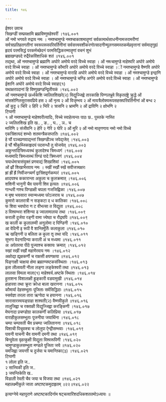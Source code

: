 ```yaml
---
title: १४६

---
```

ईश्वर उवाच  
त्रिखण्डीं सम्प्रवक्षामि ब्रह्मविष्णुमहेश्वरीं ।१४६.००१  
ओं नमो भगवते रुद्राय नमः । नमश्चामुण्डे नमश्चाकाशमातॄणां सर्वकामार्थसाधनीनामजरामरीणां सर्वत्राप्रतिहतगतीनां स्वरूपरूपपरिवर्तिनीनां सर्वसत्त्ववशीकरणोत्सादनीन्मूलनसमस्तकर्मप्रवृत्तानां सर्वमातृगुह्यं हृदयं परमसिद्धं परकर्मच्छेदनं परमसिद्धिकरम्मातॄणां वचनं शुभं  
ब्रह्मखण्डपदे रुद्रैरेकविंशाधिकं शतं ॥१४६.००१  
तद्यथा, ओं नमश्चामुण्डे ब्रह्माणि अघोरे अमोघे वरदे विच्चे स्वाहा । ओं नमःचामुण्डे माहेश्वरि अघोरे अमोघे वरदे विच्चे स्वाहा । ओं नमश्चामुण्डे कौमारि अघोरे अमोघे वरदे विच्चे स्वाहा ।ों नमश्चामुण्डे वैष्णवि अघोरे अमोघे वरदे विच्चे स्वाहा । ओं नमश्चामुण्डे वाराहि अघोरे अमोघे वरदे विच्चे स्वाहा । ओं नमश्चामुण्डे इन्द्राणि अघोरे अमोघे वरदे विच्चे स्वाहा । ओं नमश्चामुण्डे चण्डि अगोरे अमोघे वरदे विच्चे स्वाहा । ओं नमश्चामुण्डे ईशानि अघोरे अमोघे वरदे विच्चे स्वाहा(१)  
यथाक्षरपदानां हि विष्णुखण्डन्द्वितीयकं ।१४६.००२  
ओं नमश्चामुण्डे ऊर्ध्वकेशि ज्वलितशिखरे(२) विद्युज्जिह्वे तारकाक्षि पिण्गलभ्रुवे विकृतदंष्ट्रे क्रुद्धे ओं मांसशोणितसुरासवप्रिये हस २ ओं नृत्य २ ओं विजृम्भय २ ओं मायत्रैलोक्यरूपसहस्रपरिवर्तिनीनां ओं बन्ध २ ओं कुट्ट २ चिरि २ हिरि २ भिरि २ त्रासनि २ भ्रामणि २ ओं द्राविणि २ क्षोभणि २  
टिप्पणी  
१ ओं नमश्चामुण्डे माहेश्वरीत्यादिः, विच्चे स्वाहेत्यन्तः पाठः छ.. पुस्तके नास्ति  
२ ज्वलितशिख इति ख.. , ङ.. , घ.. , ञ.. च  
मारिणि २ संजीवनि २ हेरि २ गेरि २ घेरि २ ओं मुरि २ ओं नमो मातृगणाय नमो नमो विच्चे  
एकत्रिंशत्पदं शम्भोः शतमन्त्रैकसप्ततिः ॥१४६.००२  
हे घौं पञ्चप्रणवाद्यन्तां त्रिखण्डीञ्च जपेद्यजेत् ।१४६.००३  
हे घौं श्रीकुब्जिकाहृदयं पदसन्धौ तु योजयेत् ॥१४६.००३  
अकुन्तादित्रिमध्यस्थं कुलादेश्च त्रिमध्यगं ।१४६.००४  
मध्यमादि त्रिमध्यस्थं पिण्डं पादे त्रिमध्यगं ॥१४६.००४  
त्रयार्धमात्रासंयुक्तं प्रणवाद्यं शिखाशिवां ।१४६.००५  
ओं क्ष्रौं शिखाभैरवाय नमः । स्खीं स्खौं स्खें सवीजत्र्यक्षरः  
ह्रां ह्रीं ह्रैं निर्वीजन्त्र्यर्णं द्वात्रिंशद्वर्णकम्परं ॥१४६.००५  
क्षादयश्च ककारान्ता अकुला च कुलक्रमात् ।१४६.००६  
शशिनी भानुनी चैव पावनी शिव इत्यतः ॥१४६.००६  
गान्धरी णश्च पिण्डाक्षी चपला गजजिह्विका ।१४६.००७  
म मृषा भयसारा स्यान्मध्यमा फोऽजराय च ॥१४६.००७  
कुमारो कालरात्री न सङ्कटा द ध कालिका ।१४६.००८  
फ शिवा भवघोरा ण ट वीभत्सा त विद्युता ॥१४६.००८  
ठ विश्वम्भरा शंशिन्या ढ ज्वालामालया तथा ।१४६.००९  
कराली दुर्जया रङ्गी वामा ज्येष्ठा च रौद्र्यपि ॥१४६.००९  
ख काली क कुलालम्वी अनुलोमा द पिण्डिनी ।१४६.०१०  
आ वेदिनी इ रूपी वै शान्तिर्मूर्तिः कलाकुला ॥१४६.०१०  
ऋ खड्गिनी उ बलिता ळ कुला ॡ तथा यदि ।१४६.०११  
सुभगा वेदनादिन्या कराली अं च मध्यमा ॥१४६.०११  
अः अपेतरया पीठे पूज्याश्च कक्तयः क्रमात् ।१४६.०१२  
स्खां स्खीं स्खौं महाभैरवाय नमः ।१४६.०१२  
अक्षोद्या ह्यृक्षकर्णी च राक्षसी क्षपणक्षया ॥१४६.०१२  
पिङ्गाक्षी चाक्षया क्षेमा ब्रह्माण्यष्टकसंस्थिताः ।१४६.०१३  
इला लीलावती नीला लङ्गा लङ्केश्वरी तथा ॥१४६.०१३  
लालसा विमला माला(१) माहेश्वर्य.अष्टके स्थिताः ।१४६.०१४  
हुताशना विशालाक्षी ह्रूङ्कारी वडवामुखी ॥१४६.०१४  
हाहारवा तथा क्रूरा क्रोधा बाला खरानना ।१४६.०१५  
कौमार्या देहसम्भूताः पूजिताः सर्वसिद्धिदाः ॥१४६.०१५  
स्सर्वज्ञा तरला तारा ऋग्वेदा च हयानना ।१४६.०१६  
सारासारस्वयङ्ग्राहा शाश्वती(२) वैष्णवीकुले ॥१४६.०१६  
तालुजिह्वा च रक्ताक्षी विद्युज्जिह्वा करङ्किणी ।१४६.०१७  
मेघनादा प्रचण्डोग्रा कालकर्णी कलिप्रिया ॥१४६.०१७  
वाराहीकुलसम्भूताः पूजनीया जयार्थिना ।१४६.०१८  
चम्पा चम्पावती चैव प्रचम्पा ज्वलितानना ॥१४६.०१८  
पिशाची पिचुवक्त्रा च लोलुपा ऐन्द्रीसम्भवाः ।१४६.०१९  
पावनी याचनी चैव वामनी दमनी तथा ॥१४६.०१९  
बिन्दुवेला वृहत्कुक्षी विद्युता विश्वरूपिणी ।१४६.०२०  
चामुण्डाकुलसम्भूता मण्डले पूजिता जये ॥१४६.०२०  
यमजिह्वा जयन्ती च दुर्जया च यमान्तिका(३) ।१४६.०२१  
टिप्पणी  
१ लोला इति ज..  
२ सात्त्विकी इति ज..  
३ जयन्तिकेति ख..  
विडाली रेवती चैव जया च विजया तथा ॥१४६.०२१  
महालक्ष्मीकुले जाता अष्टाष्टकमुदाहृतम् ॥२२॥१४६.०२२  
  
इत्याग्नेये महापुराणे अष्टाष्टकादिर्नाम षट्चत्वारिंशदधिकशततमोऽध्यायः ॥